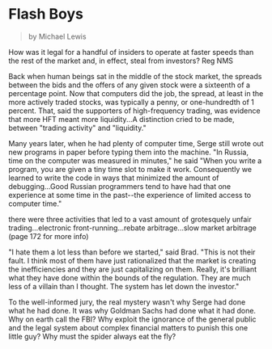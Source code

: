 # Flash Boys
> by Michael Lewis

How was it legal for a handful of insiders to operate at faster speeds than the rest of the market and, in effect, steal from investors? Reg NMS

Back when human beings sat in the middle of the stock market, the spreads between the bids and the offers of any given stock were a sixteenth of a percentage point. Now that computers did the job, the spread, at least in the more actively traded stocks, was typically a penny, or one-hundredth of 1 percent. That, said the supporters of high-frequency trading, was evidence that more HFT meant more liquidity...A distinction cried to be made, between "trading activity" and "liquidity."

Many years later, when he had plenty of computer time, Serge still wrote out new programs in paper before typing them into the machine. "In Russia, time on the computer was measured in minutes," he said "When you write a program, you are given a tiny time slot to make it work. Consequently we learned to write the code in ways that minimized the amount of debugging...Good Russian programmers tend to have had that one experience at some time in the past--the experience of limited access to computer time."

there were three activities that led to a vast amount of grotesquely unfair trading...electronic front-running...rebate arbitrage...slow market arbitrage (page 172 for more info)

"I hate them a lot less than before we started," said Brad. "This is not their fault. I think most of them have just rationalized that the market is creating the inefficiencies and they are just capitalizing on them. Really, it's brilliant what they have done within the bounds of the regulation. They are much less of a villain than I thought. The system has let down the investor."

To the well-informed jury, the real mystery wasn't why Serge had done what he had done. It was why Goldman Sachs had done what it had done. Why on earth call the FBI? Why exploit the ignorance of the general public and the legal system about complex financial matters to punish this one little guy? Why must the spider always eat the fly?